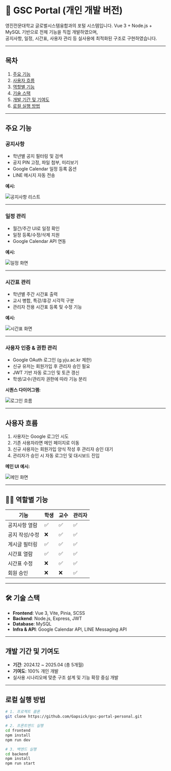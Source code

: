 # 📘 GSC Portal (개인 개발 버전)

영진전문대학교 글로벌시스템융합과의 포털 시스템입니다.
Vue 3 + Node.js + MySQL 기반으로 전체 기능을 직접 개발하였으며,  
공지사항, 일정, 시간표, 사용자 관리 등 실사용에 최적화된 구조로 구현하였습니다.

---

## 목차

1. [주요 기능](#주요-기능)
2. [사용자 흐름](#사용자-흐름)
3. [역할별 기능](#역할별-기능)
4. [기술 스택](#기술-스택)
5. [개발 기간 및 기여도](#개발-기간-및-기여도)
6. [로컬 실행 방법](#로컬-실행-방법)

---

## 주요 기능

### 공지사항

- 학년별 공지 필터링 및 검색
- 공지 PIN 고정, 파일 첨부, 미리보기
- Google Calendar 일정 등록 옵션
- LINE 메시지 자동 전송

**예시:**

![공지사항 리스트](./docs/board.png)

---

### 일정 관리

- 월간/주간 UI로 일정 확인
- 일정 등록/수정/삭제 지원
- Google Calendar API 연동

**예시:**

![일정 화면](./docs/calendar.png)

---

### 시간표 관리

- 학년별 주간 시간표 출력
- 교시 병합, 특강/휴강 시각적 구분
- 관리자 전용 시간표 등록 및 수정 기능

**예시:**

![시간표 화면](./docs/timetable.png)

---

### 사용자 인증 & 권한 관리

- Google OAuth 로그인 (g.yju.ac.kr 제한)
- 신규 유저는 회원가입 후 관리자 승인 필요
- JWT 기반 자동 로그인 및 토큰 갱신
- 학생/교수/관리자 권한에 따라 기능 분리

**시퀀스 다이어그램:**

![로그인 흐름](./docs/login-flow.png)

---

## 사용자 흐름

1. 사용자는 Google 로그인 시도
2. 기존 사용자라면 메인 페이지로 이동
3. 신규 사용자는 회원가입 양식 작성 후 관리자 승인 대기
4. 관리자가 승인 시 자동 로그인 및 대시보드 진입

**메인 UI 예시:**

![메인 화면](./docs/main-ui.png)

---

## 🧑‍💻 역할별 기능

| 기능             | 학생 | 교수 | 관리자 |
|------------------|------|------|--------|
| 공지사항 열람     | ✅   | ✅   | ✅     |
| 공지 작성/수정    | ❌   | ✅   | ✅     |
| 게시글 필터링     | ✅   | ✅   | ✅     |
| 시간표 열람       | ✅   | ✅   | ✅     |
| 시간표 수정       | ❌   | ✅   | ✅     |
| 회원 승인         | ❌   | ❌   | ✅     |

---

## 🛠 기술 스택

- **Frontend**: Vue 3, Vite, Pinia, SCSS
- **Backend**: Node.js, Express, JWT
- **Database**: MySQL
- **Infra & API**: Google Calendar API, LINE Messaging API

---

## 개발 기간 및 기여도

- **기간**: 2024.12 ~ 2025.04 (총 5개월)
- **기여도**: 100% 개인 개발  
- 실사용 시나리오에 맞춘 구조 설계 및 기능 확장 중심 개발

---

## 로컬 실행 방법

```bash
# 1. 프로젝트 클론
git clone https://github.com/Gapsick/gsc-portal-personal.git

# 2. 프론트엔드 실행
cd frontend
npm install
npm run dev

# 3. 백엔드 실행
cd backend
npm install
npm run start
